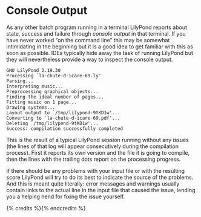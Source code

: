# Console Output

As any other batch program running in a terminal LilyPond reports about state, success and failure through *console output* in that terminal.  If you have never worked “on the command line” this may be somewhat intimidating in the beginning but it is a good idea to get familiar with this as soon as possible.  IDEs typically hide away the task of running LilyPond but they will nevertheless provide a way to inspect the console output.

```
GNU LilyPond 2.19.30
Processing `la-chute-d-icare-69.ly'
Parsing...
Interpreting music...
Preprocessing graphical objects...
Finding the ideal number of pages...
Fitting music on 1 page...
Drawing systems...
Layout output to `/tmp/lilypond-9tKD1w'...
Converting to `la-chute-d-icare-69.pdf'...
Deleting `/tmp/lilypond-9tKD1w'...
Success: compilation successfully completed
```

This is the result of a typical LilyPond session running without any issues (the lines of that log will appear consecutively during the compilation process).  First it reports its own version and the file it is going to compile, then the lines with the trailing dots report on the processing progress.

If there should be any problems with your input file or with the resulting score LilyPond will try to do its best to indicate the source of the problems.  And this is meant quite literally: error messages and warnings usually contain links to the actual line in the input file that caused the issue, lending you a helping hend for fixing the issue yourself.  

{% credits %}{% endcredits %}
